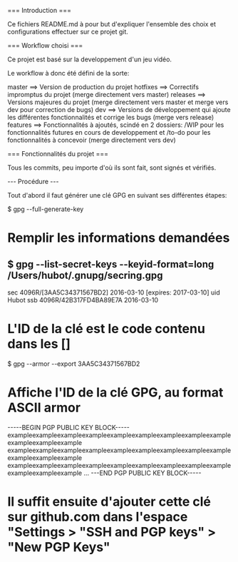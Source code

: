 === Introduction ===

Ce fichiers README.md à pour but d'expliquer l'ensemble des choix et configurations effectuer sur ce projet git.

=== Workflow choisi ===

Ce projet est basé sur la developpement d'un jeu vidéo.

Le workflow à donc été défini de la sorte:

master ==> Version de production du projet
hotfixes ==> Correctifs impromptus du projet (merge directement vers master)
releases ==> Versions majeures du projet (merge directement vers master et merge vers dev pour correction de bugs)
dev ==> Versions de développement qui ajoute les différentes fonctionnalités et corrige les bugs (merge vers release)
features ==> Fonctionnalités à ajoutés, scindé en 2 dossiers: /WIP pour les fonctionnalités futures en cours de developpement et /to-do pour les fonctionnalités à concevoir (merge directement vers dev)

=== Fonctionnalités du projet ===

Tous les commits, peu importe d'où ils sont fait, sont signés et vérifiés.

--- Procédure ---

Tout d'abord il faut générer une clé GPG en suivant ses différentes étapes:

$ gpg --full-generate-key
# Remplir les informations demandées
$ gpg --list-secret-keys --keyid-format=long
/Users/hubot/.gnupg/secring.gpg
------------------------------------
sec   4096R/[3AA5C34371567BD2] 2016-03-10 [expires: 2017-03-10]
uid                            Hubot 
ssb   4096R/42B317FD4BA89E7A   2016-03-10
# L'ID de la clé est le code contenu dans les []
$ gpg --armor --export 3AA5C34371567BD2
# Affiche l'ID de la clé GPG, au format ASCII armor
-----BEGIN PGP PUBLIC KEY BLOCK-----
exampleexampleexampleexampleexampleexampleexampleexampleexampleexampleexampleexample
exampleexampleexampleexampleexampleexampleexampleexampleexampleexampleexampleexample
exampleexampleexampleexampleexampleexampleexampleexampleexampleexampleexampleexample
...
---END PGP PUBLIC KEY BLOCK-----
# Il suffit ensuite d'ajouter cette clé sur github.com dans l'espace "Settings > "SSH and PGP keys" > "New PGP Keys"
